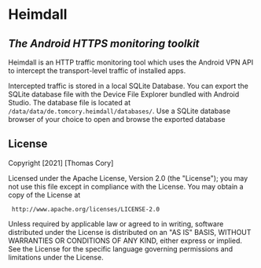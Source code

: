 # Heimdall
## _The Android HTTPS monitoring toolkit_

Heimdall is an HTTP traffic monitoring tool which uses the Android VPN API to intercept the transport-level traffic of installed apps.

Intercepted traffic is stored in a local SQLite Database. You can export the SQLite database file with the Device File Explorer bundled with Android Studio. The database file is located at `/data/data/de.tomcory.heimdall/databases/`. Use a SQLite database browser of your choice to open and browse the exported database

## License

Copyright [2021] [Thomas Cory]

   Licensed under the Apache License, Version 2.0 (the "License");
   you may not use this file except in compliance with the License.
   You may obtain a copy of the License at

     http://www.apache.org/licenses/LICENSE-2.0

   Unless required by applicable law or agreed to in writing, software
   distributed under the License is distributed on an "AS IS" BASIS,
   WITHOUT WARRANTIES OR CONDITIONS OF ANY KIND, either express or implied.
   See the License for the specific language governing permissions and
   limitations under the License.